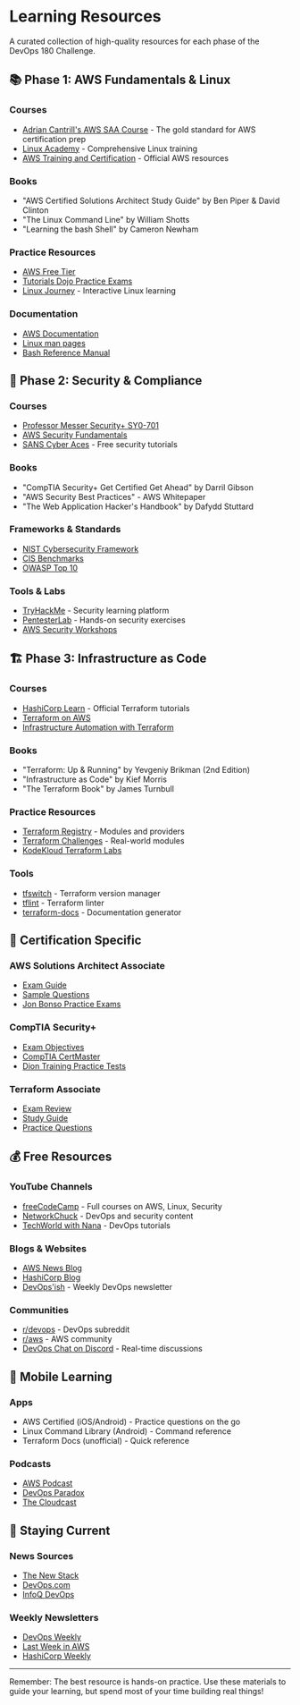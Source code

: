 # Learning Resources

A curated collection of high-quality resources for each phase of the DevOps 180 Challenge.

## 📚 Phase 1: AWS Fundamentals & Linux

### Courses
- [Adrian Cantrill's AWS SAA Course](https://learn.cantrill.io) - The gold standard for AWS certification prep
- [Linux Academy](https://linuxacademy.com) - Comprehensive Linux training
- [AWS Training and Certification](https://aws.amazon.com/training/) - Official AWS resources

### Books
- "AWS Certified Solutions Architect Study Guide" by Ben Piper & David Clinton
- "The Linux Command Line" by William Shotts
- "Learning the bash Shell" by Cameron Newham

### Practice Resources
- [AWS Free Tier](https://aws.amazon.com/free/)
- [Tutorials Dojo Practice Exams](https://tutorialsdojo.com/)
- [Linux Journey](https://linuxjourney.com/) - Interactive Linux learning

### Documentation
- [AWS Documentation](https://docs.aws.amazon.com/)
- [Linux man pages](https://linux.die.net/man/)
- [Bash Reference Manual](https://www.gnu.org/software/bash/manual/)

## 🔐 Phase 2: Security & Compliance

### Courses
- [Professor Messer Security+ SY0-701](https://www.professormesser.com/security-plus/sy0-701/sy0-701-video/sy0-701-comptia-security-plus-course/)
- [AWS Security Fundamentals](https://aws.amazon.com/training/course-descriptions/security-fundamentals/)
- [SANS Cyber Aces](https://www.cyberaces.org/) - Free security tutorials

### Books
- "CompTIA Security+ Get Certified Get Ahead" by Darril Gibson
- "AWS Security Best Practices" - AWS Whitepaper
- "The Web Application Hacker's Handbook" by Dafydd Stuttard

### Frameworks & Standards
- [NIST Cybersecurity Framework](https://www.nist.gov/cyberframework)
- [CIS Benchmarks](https://www.cisecurity.org/cis-benchmarks/)
- [OWASP Top 10](https://owasp.org/www-project-top-ten/)

### Tools & Labs
- [TryHackMe](https://tryhackme.com/) - Security learning platform
- [PentesterLab](https://pentesterlab.com/) - Hands-on security exercises
- [AWS Security Workshops](https://awssecworkshops.com/)

## 🏗️ Phase 3: Infrastructure as Code

### Courses
- [HashiCorp Learn](https://learn.hashicorp.com/terraform) - Official Terraform tutorials
- [Terraform on AWS](https://learn.hashicorp.com/collections/terraform/aws-get-started)
- [Infrastructure Automation with Terraform](https://www.udemy.com/course/terraform-beginner-to-advanced/)

### Books
- "Terraform: Up & Running" by Yevgeniy Brikman (2nd Edition)
- "Infrastructure as Code" by Kief Morris
- "The Terraform Book" by James Turnbull

### Practice Resources
- [Terraform Registry](https://registry.terraform.io/) - Modules and providers
- [Terraform Challenges](https://github.com/terraform-aws-modules) - Real-world modules
- [KodeKloud Terraform Labs](https://kodekloud.com/courses/terraform-for-beginners/)

### Tools
- [tfswitch](https://tfswitch.warrensbox.com/) - Terraform version manager
- [tflint](https://github.com/terraform-linters/tflint) - Terraform linter
- [terraform-docs](https://terraform-docs.io/) - Documentation generator

## 🎯 Certification Specific

### AWS Solutions Architect Associate
- [Exam Guide](https://d1.awsstatic.com/training-and-certification/docs-sa-assoc/AWS-Certified-Solutions-Architect-Associate_Exam-Guide.pdf)
- [Sample Questions](https://d1.awsstatic.com/training-and-certification/docs-sa-assoc/AWS-Certified-Solutions-Architect-Associate_Sample-Questions.pdf)
- [Jon Bonso Practice Exams](https://www.udemy.com/course/aws-certified-solutions-architect-associate-amazon-practice-exams-saa-c03/)

### CompTIA Security+
- [Exam Objectives](https://www.comptia.org/training/resources/exam-objectives)
- [CompTIA CertMaster](https://www.comptia.org/training/certmaster)
- [Dion Training Practice Tests](https://www.diontraining.com/comptia-security-sy0-701-practice-exams/)

### Terraform Associate
- [Exam Review](https://learn.hashicorp.com/tutorials/terraform/associate-review)
- [Study Guide](https://learn.hashicorp.com/tutorials/terraform/associate-study)
- [Practice Questions](https://medium.com/bb-tutorials-and-thoughts/250-practice-questions-for-terraform-associate-certification-7a3ccebe6a1a)

## 💰 Free Resources

### YouTube Channels
- [freeCodeCamp](https://www.youtube.com/c/Freecodecamp) - Full courses on AWS, Linux, Security
- [NetworkChuck](https://www.youtube.com/c/NetworkChuck) - DevOps and security content
- [TechWorld with Nana](https://www.youtube.com/c/TechWorldwithNana) - DevOps tutorials

### Blogs & Websites
- [AWS News Blog](https://aws.amazon.com/blogs/aws/)
- [HashiCorp Blog](https://www.hashicorp.com/blog)
- [DevOps'ish](https://devopsish.com/) - Weekly DevOps newsletter

### Communities
- [r/devops](https://www.reddit.com/r/devops/) - DevOps subreddit
- [r/aws](https://www.reddit.com/r/aws/) - AWS community
- [DevOps Chat on Discord](https://discord.gg/devops) - Real-time discussions

## 📱 Mobile Learning

### Apps
- AWS Certified (iOS/Android) - Practice questions on the go
- Linux Command Library (Android) - Command reference
- Terraform Docs (unofficial) - Quick reference

### Podcasts
- [AWS Podcast](https://aws.amazon.com/podcasts/aws-podcast/)
- [DevOps Paradox](https://www.devopsparadox.com/)
- [The Cloudcast](https://www.thecloudcast.net/)

## 🔄 Staying Current

### News Sources
- [The New Stack](https://thenewstack.io/)
- [DevOps.com](https://devops.com/)
- [InfoQ DevOps](https://www.infoq.com/devops/)

### Weekly Newsletters
- [DevOps Weekly](https://www.devopsweekly.com/)
- [Last Week in AWS](https://www.lastweekinaws.com/)
- [HashiCorp Weekly](https://www.hashicorp.com/blog/categories/weekly-roundup)

---

Remember: The best resource is hands-on practice. Use these materials to guide your learning, but spend most of your time building real things!